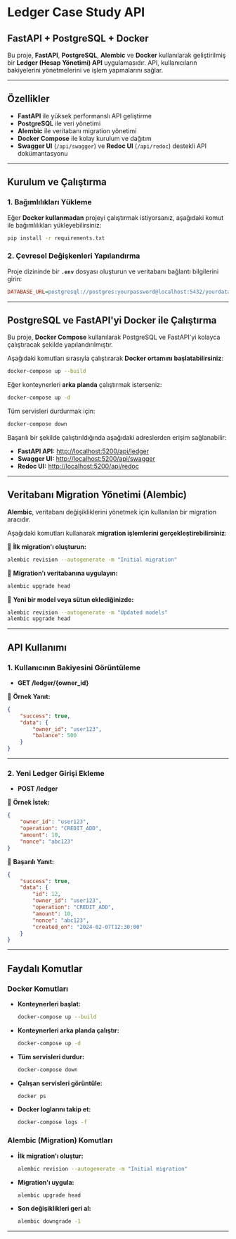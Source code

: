 ﻿# Ledger Case Study API

## FastAPI + PostgreSQL + Docker

Bu proje, **FastAPI**, **PostgreSQL**, **Alembic** ve **Docker** kullanılarak geliştirilmiş bir **Ledger (Hesap Yönetimi) API** uygulamasıdır. API, kullanıcıların bakiyelerini yönetmelerini ve işlem yapmalarını sağlar.

---

## **Özellikler**
- **FastAPI** ile yüksek performanslı API geliştirme
- **PostgreSQL** ile veri yönetimi
- **Alembic** ile veritabanı migration yönetimi
- **Docker Compose** ile kolay kurulum ve dağıtım
- **Swagger UI** (`/api/swagger`) ve **Redoc UI** (`/api/redoc`) destekli API dokümantasyonu

---

## **Kurulum ve Çalıştırma**

### **1. Bağımlılıkları Yükleme**
Eğer **Docker kullanmadan** projeyi çalıştırmak istiyorsanız, aşağıdaki komut ile bağımlılıkları yükleyebilirsiniz:

```bash
pip install -r requirements.txt
```

### **2. Çevresel Değişkenleri Yapılandırma**
Proje dizininde bir **`.env`** dosyası oluşturun ve veritabanı bağlantı bilgilerini girin:

```ini
DATABASE_URL=postgresql://postgres:yourpassword@localhost:5432/yourdatabase
```

---

## **PostgreSQL ve FastAPI'yi Docker ile Çalıştırma**
Bu proje, **Docker Compose** kullanılarak PostgreSQL ve FastAPI'yi kolayca çalıştıracak şekilde yapılandırılmıştır.

Aşağıdaki komutları sırasıyla çalıştırarak **Docker ortamını başlatabilirsiniz**:

```bash
docker-compose up --build
```

Eğer konteynerleri **arka planda** çalıştırmak isterseniz:

```bash
docker-compose up -d
```

Tüm servisleri durdurmak için:

```bash
docker-compose down
```

Başarılı bir şekilde çalıştırıldığında aşağıdaki adreslerden erişim sağlanabilir:

- **FastAPI API:** [http://localhost:5200/api/ledger](http://localhost:5200/api/ledger)
- **Swagger UI:** [http://localhost:5200/api/swagger](http://localhost:5200/api/swagger)
- **Redoc UI:** [http://localhost:5200/api/redoc](http://localhost:5200/api/redoc)

---

## **Veritabanı Migration Yönetimi (Alembic)**

**Alembic**, veritabanı değişikliklerini yönetmek için kullanılan bir migration aracıdır.

Aşağıdaki komutları kullanarak **migration işlemlerini gerçekleştirebilirsiniz**:

📌 **İlk migration'ı oluşturun:**
```bash
alembic revision --autogenerate -m "Initial migration"
```

📌 **Migration'ı veritabanına uygulayın:**
```bash
alembic upgrade head
```

📌 **Yeni bir model veya sütun eklediğinizde:**
```bash
alembic revision --autogenerate -m "Updated models"
alembic upgrade head
```

---

## **API Kullanımı**

### **1. Kullanıcının Bakiyesini Görüntüleme**
- **GET /ledger/{owner_id}**

📌 **Örnek Yanıt:**
```json
{
    "success": true,
    "data": {
        "owner_id": "user123",
        "balance": 500
    }
}
```

---

### **2. Yeni Ledger Girişi Ekleme**
- **POST /ledger**

📌 **Örnek İstek:**
```json
{
    "owner_id": "user123",
    "operation": "CREDIT_ADD",
    "amount": 10,
    "nonce": "abc123"
}
```

📌 **Başarılı Yanıt:**
```json
{
    "success": true,
    "data": {
        "id": 12,
        "owner_id": "user123",
        "operation": "CREDIT_ADD",
        "amount": 10,
        "nonce": "abc123",
        "created_on": "2024-02-07T12:30:00"
    }
}
```

---

## **Faydalı Komutlar**

### **Docker Komutları**
- **Konteynerleri başlat:**  
  ```bash
  docker-compose up --build
  ```
- **Konteynerleri arka planda çalıştır:**  
  ```bash
  docker-compose up -d
  ```
- **Tüm servisleri durdur:**  
  ```bash
  docker-compose down
  ```
- **Çalışan servisleri görüntüle:**  
  ```bash
  docker ps
  ```
- **Docker loglarını takip et:**  
  ```bash
  docker-compose logs -f
  ```

### **Alembic (Migration) Komutları**
- **İlk migration'ı oluştur:**  
  ```bash
  alembic revision --autogenerate -m "Initial migration"
  ```
- **Migration'ı uygula:**  
  ```bash
  alembic upgrade head
  ```
- **Son değişiklikleri geri al:**  
  ```bash
  alembic downgrade -1
  ```

---
